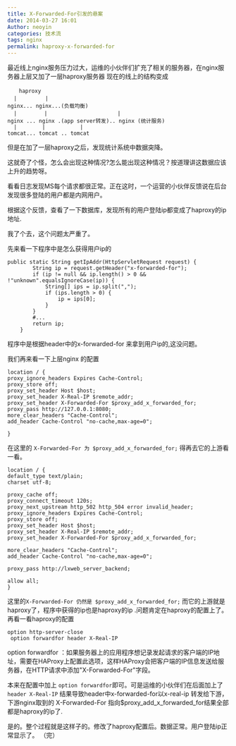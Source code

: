 ```yaml
---
title: X-Forwarded-For引发的悬案
date: 2014-03-27 16:01
Author: neoyin
categories: 技术流
tags: nginx
permalink: haproxy-x-forwarded-for
---
```



最近线上nginx服务压力过大，运维的小伙伴们扩充了相关的服务器，在nginx服务器上层又加了一层haproxy服务器
现在的线上的结构变成

      　haproxy
      |    　　　| 
    nginx... nginx...(负载均衡)
      |      　 |    　　　　　　　　　　　| 
    nginx ... nginx .(app server转发).. nginx (统计服务)
      |        |           |
    tomcat... tomcat .. tomcat 

但是在加了一层haproxy之后，发现统计系统中数据突降。

这就奇了个怪，怎么会出现这种情况?怎么能出现这种情况？按道理讲这数据应该上升的趋势呀。

看看日志发现MS每个请求都很正常。正在这时，一个运营的小伙伴反馈说在后台发现很多登陆的用户都是内网用户。

根据这个反馈，查看了一下数据库，发现所有的用户登陆ip都变成了haproxy的ip地址.

我了个去，这个问题太严重了。

先来看一下程序中是怎么获得用户ip的

    public static String getIpAddr(HttpServletRequest request) {
            String ip = request.getHeader("x-forwarded-for");
            if (ip != null && ip.length() > 0 && !"unknown".equalsIgnoreCase(ip)) {
                String[] ips = ip.split(",");
                if (ips.length > 0) {
                    ip = ips[0];
                }
            }
            #...
            return ip;
        }

<!--more-->

程序中是根据header中的x-forwarded-for 来拿到用户ip的,这没问题。

我们再来看一下上层nginx 的配置

    location / {
    proxy_ignore_headers Expires Cache-Control;
    proxy_store off;
    proxy_set_header Host $host;
    proxy_set_header X-Real-IP $remote_addr;
    proxy_set_header X-Forwarded-For $proxy_add_x_forwarded_for;
    proxy_pass http://127.0.0.1:8080;
    more_clear_headers "Cache-Control";
    add_header Cache-Control "no-cache,max-age=0";

    }

在这里的 `X-Forwarded-For 为 $proxy_add_x_forwarded_for;`
得再去它的上游看一看。

    location / {
    default_type text/plain;
    charset utf-8;

    proxy_cache off;
    proxy_connect_timeout 120s;
    proxy_next_upstream http_502 http_504 error invalid_header;
    proxy_ignore_headers Expires Cache-Control;
    proxy_store off;
    proxy_set_header Host $host;
    proxy_set_header X-Real-IP $remote_addr;
    proxy_set_header X-Forwarded-For $proxy_add_x_forwarded_for;

    more_clear_headers "Cache-Control";
    add_header Cache-Control "no-cache,max-age=0";

    proxy_pass http://lxweb_server_backend;

    allow all;
    }

这里的`X-Forwarded-For 仍然是 $proxy_add_x_forwarded_for;`
而它的上游就是haproxy了，程序中获得的ip也是haproxy的ip
.问题肯定在haproxy的配置上了。 再看一看haproxy的配置

    option http-server-close
     option forwardfor header X-Real-IP

option forwardfor
：如果服务器上的应用程序想记录发起请求的客户端的IP地址，需要在HAProxy上配置此选项，这样HAProxy会把客户端的IP信息发送给服务器，在HTTP请求中添加"X-Forwarded-For"字段。

本来在配置中加上
`option forwardfor`即可。可是运维的小伙伴们在后面加上了`header X-Real-IP`
结果导致header中x-forwarded-for以x-real-ip 转发给下游，下游nginx取到的
X-Forwarded-For
指向$proxy\_add\_x\_forwarded\_for结果全部都是haproxy的ip了.

是的。整个过程就是这样子的。修改了haproxy配置后。数据正常。用户登陆ip正常显示了。
（完）
